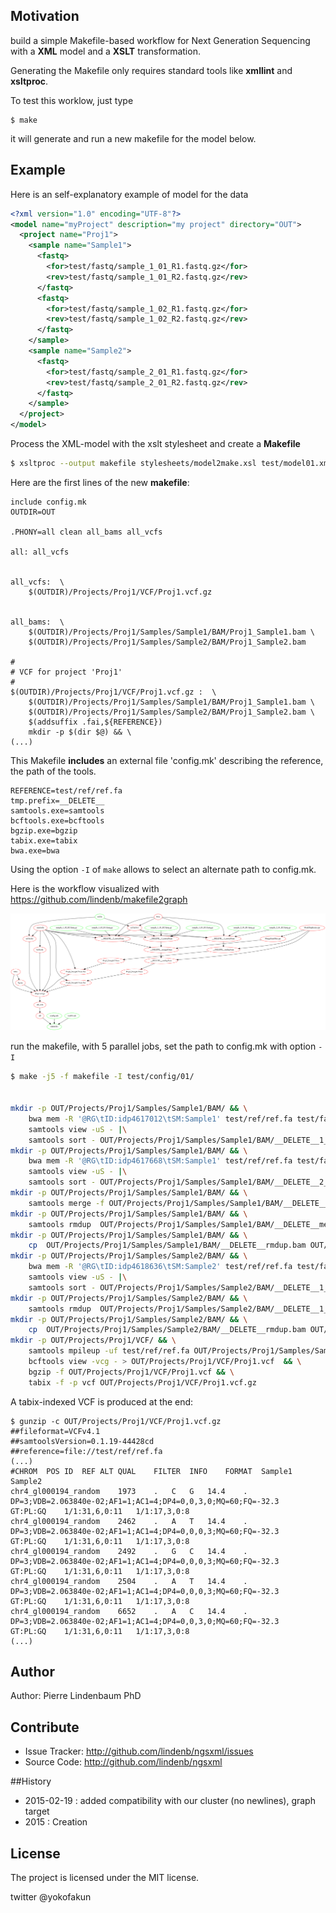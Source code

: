 ## Motivation

build a simple Makefile-based workflow for Next Generation Sequencing with a **XML** model and a **XSLT** transformation.

Generating the Makefile only requires standard tools like **xmllint** and **xsltproc**.

To test this worklow, just type

```
$ make
```

it will generate and run a new makefile for the model below. 

## Example

Here is an self-explanatory example of model for the data

```xml
<?xml version="1.0" encoding="UTF-8"?>
<model name="myProject" description="my project" directory="OUT">
  <project name="Proj1">
    <sample name="Sample1">
      <fastq>
        <for>test/fastq/sample_1_01_R1.fastq.gz</for>
        <rev>test/fastq/sample_1_01_R2.fastq.gz</rev>
      </fastq>
      <fastq>
        <for>test/fastq/sample_1_02_R1.fastq.gz</for>
        <rev>test/fastq/sample_1_02_R2.fastq.gz</rev>
      </fastq>
    </sample>
    <sample name="Sample2">
      <fastq>
        <for>test/fastq/sample_2_01_R1.fastq.gz</for>
        <rev>test/fastq/sample_2_01_R2.fastq.gz</rev>
      </fastq>
    </sample>
  </project>
</model>
```

Process the XML-model with the xslt stylesheet and create a **Makefile**

```bash
$ xsltproc --output makefile stylesheets/model2make.xsl test/model01.xml
```

Here are the first lines of the new **makefile**:

```make
include config.mk
OUTDIR=OUT

.PHONY=all clean all_bams all_vcfs

all: all_vcfs


all_vcfs:  \
	$(OUTDIR)/Projects/Proj1/VCF/Proj1.vcf.gz


all_bams:  \
	$(OUTDIR)/Projects/Proj1/Samples/Sample1/BAM/Proj1_Sample1.bam \
	$(OUTDIR)/Projects/Proj1/Samples/Sample2/BAM/Proj1_Sample2.bam

#
# VCF for project 'Proj1'
# 
$(OUTDIR)/Projects/Proj1/VCF/Proj1.vcf.gz :  \
	$(OUTDIR)/Projects/Proj1/Samples/Sample1/BAM/Proj1_Sample1.bam \
	$(OUTDIR)/Projects/Proj1/Samples/Sample2/BAM/Proj1_Sample2.bam \
	$(addsuffix .fai,${REFERENCE})
	mkdir -p $(dir $@) && \
(...)
```

This Makefile **includes** an external file 'config.mk' describing the reference, the path of the tools.
```make
REFERENCE=test/ref/ref.fa
tmp.prefix=__DELETE__
samtools.exe=samtools
bcftools.exe=bcftools
bgzip.exe=bgzip
tabix.exe=tabix
bwa.exe=bwa
```

Using the option `-I` of `make` allows to select an alternate path to  config.mk. 


Here is the workflow visualized with https://github.com/lindenb/makefile2graph

![doc/test01.png](doc/test01.png)


run the makefile, with 5 parallel jobs, set the path to config.mk with option `-I`

```bash
$ make -j5 -f makefile -I test/config/01/


mkdir -p OUT/Projects/Proj1/Samples/Sample1/BAM/ && \
	bwa mem -R '@RG\tID:idp4617012\tSM:Sample1' test/ref/ref.fa test/fastq/sample_1_01_R1.fastq.gz test/fastq/sample_1_01_R2.fastq.gz  |\
	samtools view -uS - |\
	samtools sort - OUT/Projects/Proj1/Samples/Sample1/BAM/__DELETE__1_sorted 
mkdir -p OUT/Projects/Proj1/Samples/Sample1/BAM/ && \
	bwa mem -R '@RG\tID:idp4617668\tSM:Sample1' test/ref/ref.fa test/fastq/sample_1_02_R1.fastq.gz test/fastq/sample_1_02_R2.fastq.gz  |\
	samtools view -uS - |\
	samtools sort - OUT/Projects/Proj1/Samples/Sample1/BAM/__DELETE__2_sorted 
mkdir -p OUT/Projects/Proj1/Samples/Sample1/BAM/ && \
 	samtools merge -f OUT/Projects/Proj1/Samples/Sample1/BAM/__DELETE__merged.bam OUT/Projects/Proj1/Samples/Sample1/BAM/__DELETE__1_sorted.bam OUT/Projects/Proj1/Samples/Sample1/BAM/__DELETE__2_sorted.bam
mkdir -p OUT/Projects/Proj1/Samples/Sample1/BAM/ && \
	samtools rmdup  OUT/Projects/Proj1/Samples/Sample1/BAM/__DELETE__merged.bam  OUT/Projects/Proj1/Samples/Sample1/BAM/__DELETE__rmdup.bam
mkdir -p OUT/Projects/Proj1/Samples/Sample1/BAM/ && \
	cp  OUT/Projects/Proj1/Samples/Sample1/BAM/__DELETE__rmdup.bam OUT/Projects/Proj1/Samples/Sample1/BAM/Proj1_Sample1.bam
mkdir -p OUT/Projects/Proj1/Samples/Sample2/BAM/ && \
	bwa mem -R '@RG\tID:idp4618636\tSM:Sample2' test/ref/ref.fa test/fastq/sample_2_01_R1.fastq.gz test/fastq/sample_2_01_R2.fastq.gz  |\
	samtools view -uS - |\
	samtools sort - OUT/Projects/Proj1/Samples/Sample2/BAM/__DELETE__1_sorted 
mkdir -p OUT/Projects/Proj1/Samples/Sample2/BAM/ && \
	samtools rmdup  OUT/Projects/Proj1/Samples/Sample2/BAM/__DELETE__1_sorted.bam  OUT/Projects/Proj1/Samples/Sample2/BAM/__DELETE__rmdup.bam
mkdir -p OUT/Projects/Proj1/Samples/Sample2/BAM/ && \
	cp  OUT/Projects/Proj1/Samples/Sample2/BAM/__DELETE__rmdup.bam OUT/Projects/Proj1/Samples/Sample2/BAM/Proj1_Sample2.bam
mkdir -p OUT/Projects/Proj1/VCF/ && \
	samtools mpileup -uf test/ref/ref.fa OUT/Projects/Proj1/Samples/Sample1/BAM/Proj1_Sample1.bam OUT/Projects/Proj1/Samples/Sample2/BAM/Proj1_Sample2.bam | \
	bcftools view -vcg - > OUT/Projects/Proj1/VCF/Proj1.vcf  && \
	bgzip -f OUT/Projects/Proj1/VCF/Proj1.vcf && \
	tabix -f -p vcf OUT/Projects/Proj1/VCF/Proj1.vcf.gz
```

A tabix-indexed VCF is produced at the end:

```
$ gunzip -c OUT/Projects/Proj1/VCF/Proj1.vcf.gz
##fileformat=VCFv4.1
##samtoolsVersion=0.1.19-44428cd
##reference=file://test/ref/ref.fa
(...)
#CHROM	POS	ID	REF	ALT	QUAL	FILTER	INFO	FORMAT	Sample1	Sample2
chr4_gl000194_random	1973	.	C	G	14.4	.	DP=3;VDB=2.063840e-02;AF1=1;AC1=4;DP4=0,0,3,0;MQ=60;FQ=-32.3	GT:PL:GQ	1/1:31,6,0:11	1/1:17,3,0:8
chr4_gl000194_random	2462	.	A	T	14.4	.	DP=3;VDB=2.063840e-02;AF1=1;AC1=4;DP4=0,0,0,3;MQ=60;FQ=-32.3	GT:PL:GQ	1/1:31,6,0:11	1/1:17,3,0:8
chr4_gl000194_random	2492	.	G	C	14.4	.	DP=3;VDB=2.063840e-02;AF1=1;AC1=4;DP4=0,0,0,3;MQ=60;FQ=-32.3	GT:PL:GQ	1/1:31,6,0:11	1/1:17,3,0:8
chr4_gl000194_random	2504	.	A	T	14.4	.	DP=3;VDB=2.063840e-02;AF1=1;AC1=4;DP4=0,0,0,3;MQ=60;FQ=-32.3	GT:PL:GQ	1/1:31,6,0:11	1/1:17,3,0:8
chr4_gl000194_random	6652	.	A	C	14.4	.	DP=3;VDB=2.063840e-02;AF1=1;AC1=4;DP4=0,0,3,0;MQ=60;FQ=-32.3	GT:PL:GQ	1/1:31,6,0:11	1/1:17,3,0:8
(...)
```

## Author

Author: Pierre Lindenbaum PhD

## Contribute

- Issue Tracker: http://github.com/lindenb/ngsxml/issues
- Source Code: http://github.com/lindenb/ngsxml


##History

* 2015-02-19 : added compatibility with our cluster (no newlines), graph target
* 2015 : Creation

## License

The project is licensed under the MIT license.



twitter @yokofakun
